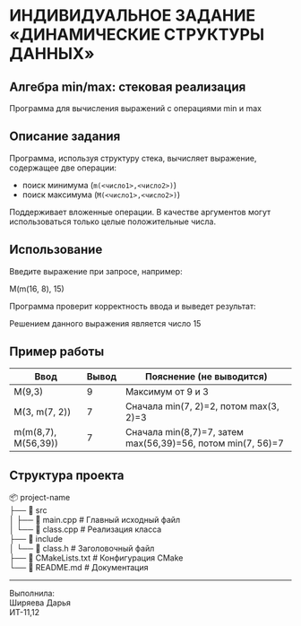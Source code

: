# ИНДИВИДУАЛЬНОЕ ЗАДАНИЕ «ДИНАМИЧЕСКИЕ СТРУКТУРЫ ДАННЫХ»

## Алгебра min/max: стековая реализация

Программа для вычисления выражений с операциями min и max

## Описание задания

Программа, используя структуру стека, вычисляет выражение, содержащее две операции:
- поиск минимума (`m(<число1>,<число2>)`)
- поиск максимума (`M(<число1>,<число2>)`)

Поддерживает вложенные операции. В качестве аргументов могут использоваться только целые положительные числа.

## Использование
Введите выражение при запросе, например:

M(m(16, 8), 15)

Программа проверит корректность ввода и выведет результат:

Решением данного выражения является число 15

## Пример работы

|        Ввод        | Вывод |                  Пояснение (не выводится)                   |
|--------------------|-------|-------------------------------------------------------------|
|       M(9,3)       |   9   |           Максимум от 9 и 3                                 |
|   M(3, m(7, 2))    |   7   | Сначала min(7, 2)=2, потом max(3, 2)=3                      |
| m(m(8,7), M(56,39))|   7   | Сначала min(8,7)=7, затем max(56,39)=56, потом min(7, 56)=7 |

## Структура проекта
📦 project-name  
├── 📂 src  
│   ├── 📜 main.cpp          # Главный исходный файл  
│   └── 📜 class.cpp         # Реализация класса  
├── 📂 include  
│   └── 📜 class.h           # Заголовочный файл   
├── 📜 CMakeLists.txt        # Конфигурация CMake  
└── 📜 README.md             # Документация  
  


---

Выполнила:  
Ширяева Дарья  
ИТ-11,12

